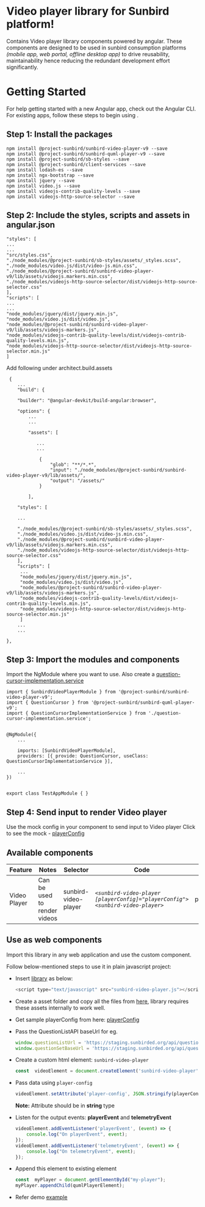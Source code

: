 # Video player library for Sunbird platform!
Contains Video player library components powered by angular. These components are designed to be used in sunbird consumption platforms *(mobile app, web portal, offline desktop app)* to drive reusability, maintainability hence reducing the redundant development effort significantly.

# Getting Started
For help getting started with a new Angular app, check out the Angular CLI.
For existing apps, follow these steps to begin using .

## Step 1: Install the packages

    npm install @project-sunbird/sunbird-video-player-v9 --save
    npm install @project-sunbird/sunbird-quml-player-v9 --save
    npm install @project-sunbird/sb-styles --save
    npm install @project-sunbird/client-services --save
    npm install lodash-es --save
    npm install ngx-bootstrap --save
    npm install jquery --save
    npm install video.js --save
    npm install videojs-contrib-quality-levels --save
    npm install videojs-http-source-selector --save

## Step 2: Include the styles, scripts and assets in angular.json
    "styles": [
    ...
    ...
    "src/styles.css",
    "./node_modules/@project-sunbird/sb-styles/assets/_styles.scss",
    "./node_modules/video.js/dist/video-js.min.css",
    "./node_modules/@project-sunbird/sunbird-video-player-v9/lib/assets/videojs.markers.min.css",
    "./node_modules/videojs-http-source-selector/dist/videojs-http-source-selector.css"
    ],
    "scripts": [
    ...
    ...
    "node_modules/jquery/dist/jquery.min.js",
    "node_modules/video.js/dist/video.js",
    "node_modules/@project-sunbird/sunbird-video-player-v9/lib/assets/videojs-markers.js",
    "node_modules/videojs-contrib-quality-levels/dist/videojs-contrib-quality-levels.min.js",
    "node_modules/videojs-http-source-selector/dist/videojs-http-source-selector.min.js"
    ]

  Add following under architect.build.assets

     {
	    ...
	    "build": {
	    
	    "builder": "@angular-devkit/build-angular:browser",
	    
	    "options": {
		    ...
		    ...
    
		    "assets": [
		    
			   ...
			   ...
			    
			    {
				    "glob": "**/*.*",
				    "input": "./node_modules/@project-sunbird/sunbird-video-player-v9/lib/assets/",
				    "output": "/assets/"
			    }
		    
		    ],
    
	    "styles": [
	    
	    ...
	    
	    "./node_modules/@project-sunbird/sb-styles/assets/_styles.scss",
	    "./node_modules/video.js/dist/video-js.min.css",
        "./node_modules/@project-sunbird/sunbird-video-player-v9/lib/assets/videojs.markers.min.css",
        "./node_modules/videojs-http-source-selector/dist/videojs-http-source-selector.css"
	    ],
	    "scripts": [
         ...
         "node_modules/jquery/dist/jquery.min.js",
         "node_modules/video.js/dist/video.js",
         "node_modules/@project-sunbird/sunbird-video-player-v9/lib/assets/videojs-markers.js",
         "node_modules/videojs-contrib-quality-levels/dist/videojs-contrib-quality-levels.min.js",
         "node_modules/videojs-http-source-selector/dist/videojs-http-source-selector.min.js"
         ]
	    ...
	    ...
    
    },

  

## Step 3: Import the modules and components
Import the NgModule where you want to use. Also create a [question-cursor-implementation.service](../../src/app/question-cursor-implementation.service.ts)
       
    import { SunbirdVideoPlayerModule } from '@project-sunbird/sunbird-video-player-v9';
    import { QuestionCursor } from '@project-sunbird/sunbird-quml-player-v9';
    import { QuestionCursorImplementationService } from './question-cursor-implementation.service';

    
    @NgModule({
	    ...
	    
	    imports: [SunbirdVideoPlayerModule],
	    providers: [{ provide: QuestionCursor, useClass: QuestionCursorImplementationService }],
	    
	    ...
    })

  
    export class TestAppModule { }

## Step 4: Send input to render Video player

Use the mock config in your component to send input to Video player
Click to see the mock - [playerConfig](../../src/app/data.ts)

## Available components
|Feature| Notes| Selector|Code|Input|Output
|--|--|--|------------------------------------------------------------------------------------------|---|--|
| Video Player | Can be used to render videos | sunbird-video-player| *`<sunbird-video-player [playerConfig]="playerConfig"><sunbird-video-player>`*|playerConfig|playerEvent, telemetryEvent|

## Use as web components	

Import this library in any web application and use the custom component.

Follow below-mentioned steps to use it in plain javascript project:

- Insert [library](https://github.com/project-sunbird/sunbird-video-player/blob/release-4.3.0/web-component/sunbird-video-player.js) as below:
	```javascript
	<script type="text/javascript" src="sunbird-video-player.js"></script>
	```
- Create a asset folder and copy all the files from [here](https://github.com/project-sunbird/sunbird-video-player/tree/release-4.3.0/web-component/assets), library requires these assets internally to work well.
- Get sample playerConfig from here: [playerConfig](https://github.com/project-sunbird/sunbird-video-player/blob/release-4.3.0/src/app/data.ts)

- Pass the QuestionListAPI baseUrl for eg. 
	```javascript
    window.questionListUrl = 'https://staging.sunbirded.org/api/question/v1/list';
    window.questionSetBaseUrl = 'https://staging.sunbirded.org/api/questionset';
    ```
  
- Create a custom html element: `sunbird-video-player`
	```javascript
    const  videoElement = document.createElement('sunbird-video-player');
   ```

- Pass data using `player-config`
	```javascript
	videoElement.setAttribute('player-config', JSON.stringify(playerConfig));
	```

	**Note:** Attribute should be in **string** type

- Listen for the output events: **playerEvent** and **telemetryEvent**

	```javascript
	videoElement.addEventListener('playerEvent', (event) => {
		console.log("On playerEvent", event);
	});
	videoElement.addEventListener('telemetryEvent', (event) => {
		console.log("On telemetryEvent", event);
	});
	```
- Append this element to existing element
	```javascript
	const  myPlayer = document.getElementById("my-player");
	myPlayer.appendChild(qumlPlayerElement);
	```
- Refer demo [example](https://github.com/project-sunbird/sunbird-video-player/blob/release-4.3.0/web-component/index.html)
